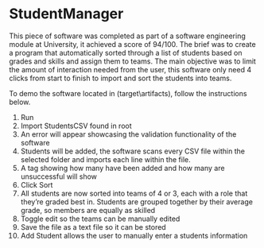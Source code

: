 # StudentManager

This piece of software was completed as part of a software engineering module at University, it achieved a score of 94/100. The brief was to create a program that automatically sorted through a list of students based on grades and skills and assign them to teams. The main objective was to limit the amount of interaction needed from the user, this software only need 4 clicks from start to finish to import and sort the students into teams. 

To demo the software located in (target\artifacts), follow the instructions below.

1)	Run
2)	Import StudentsCSV found in root 
3)	An error will appear showcasing the validation functionality of the software
4)	Students will be added, the software scans every CSV file within the selected folder and imports each line within the file.
5)	A tag showing how many have been added and how many are unsuccessful will show
6)	Click Sort
7)	All students are now sorted into teams of 4 or 3, each with a role that they’re graded best in. Students are grouped together by their average grade, so members are equally as skilled
8)	Toggle edit so the teams can be manually edited
9)	Save the file as a text file so it can be stored
10)	Add Student allows the user to manually enter a students information
